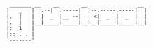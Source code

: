       _______ __    __       __                __ 
     |   _   |  .--|  .-----|  |--.-----.-----|  |
     |.  |   |  |  _  |__ --|    <|  _  |  _  |  |
     |.  |   |__|_____|_____|__|__|_____|_____|__|
     |:  1   |                                    
     |::.. . |                                    
     `-------'     
